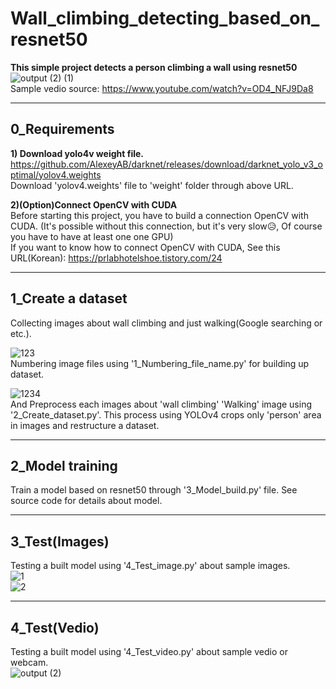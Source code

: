 # Wall_climbing_detecting_based_on_resnet50  
**This simple project detects a person climbing a wall using resnet50**  
![output (2) (1)](https://user-images.githubusercontent.com/120359150/214790541-b36a0394-6860-4891-812a-a7269bb42e44.gif)  
Sample vedio source: https://www.youtube.com/watch?v=OD4_NFJ9Da8  

---

## 0_Requirements  
**1) Download yolo4v weight file.**  
https://github.com/AlexeyAB/darknet/releases/download/darknet_yolo_v3_optimal/yolov4.weights  
Download 'yolov4.weights' file to 'weight' folder through above URL.  

**2)(Option)Connect OpenCV with CUDA**  
Before starting this project, you have to build a connection OpenCV with CUDA. (It's possible without this connection, but it's very slow😥, Of course you have to have at least one one GPU)  
If you want to know how to connect OpenCV with CUDA, See this URL(Korean): https://prlabhotelshoe.tistory.com/24  

---

## 1_Create a dataset
Collecting images about wall climbing and just walking(Google searching or etc.).  

![123](https://user-images.githubusercontent.com/120359150/214732065-91bf314b-1f90-4ff3-8fa2-4bbd286b302e.PNG)  
Numbering image files using '1_Numbering_file_name.py' for building up dataset.  

![1234](https://user-images.githubusercontent.com/120359150/214735000-17ee9ade-b665-4520-9a97-2da94a38a15d.PNG)  
And Preprocess each images about 'wall climbing' 'Walking' image using '2_Create_dataset.py'. This process using YOLOv4 crops only 'person' area in images and restructure a dataset.

---

## 2_Model training  
Train a model based on resnet50 through '3_Model_build.py' file. See source code for details about model.  

---

## 3_Test(Images)  
Testing a built model using '4_Test_image.py' about sample images.  
![1](https://user-images.githubusercontent.com/120359150/214736014-e641b0ee-f4d3-415d-aa13-f674daba356c.PNG)  
![2](https://user-images.githubusercontent.com/120359150/214736018-4aeba363-df1e-41fc-bf6d-3d167ef1d37d.PNG)  

---

## 4_Test(Vedio)  
Testing a built model using '4_Test_video.py' about sample vedio or webcam.  
![output (2)](https://user-images.githubusercontent.com/120359150/214729247-86efd565-9d62-496e-bb4d-ab7c6d1cf13e.gif)  
